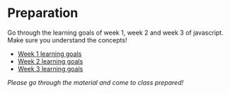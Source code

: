 # Preparation

Go through the learning goals of week 1, week 2 and week 3 of javascript. Make sure you understand the concepts!

- [Week 1 learning goals](../week1/readme.md)
- [Week 2 learning goals](../week2/readme.md)
- [Week 3 learning goals](../week3/readme.md)

_Please go through the material and come to class prepared!_
